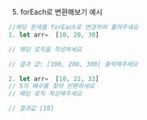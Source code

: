 5. forEach로 변환해보기
   예시

```js
//해당 문제를 forEach로 변경하여 풀어주세요
1. let arr=  [10, 20, 30]

// 해당 로직을 작성하세요

// 결과 값: [100, 200, 300] 출력해주세요

2. let arr=  [10, 22, 33]
// 5의 배수를 찾아 반환하세요
// 해당 로직 작성해주세요

// 결과값 [10]
```
